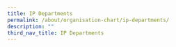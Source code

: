 ```yaml
---
title: IP Departments
permalink: /about/organisation-chart/ip-departments/
description: ""
third_nav_title: IP Departments
---
```



